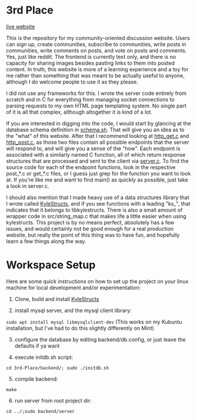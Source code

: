 # 3rd Place
[live website](http://3rd-Place.krgdev.xyz)

This is the repository for my community-oriented discussion website. Users can sign up, create communities, subscribe to communities, write posts in communities, write comments on posts, and vote on posts and comments. Yes, just like reddit. The frontend is currently text only, and there is no capacity for sharing images besides pasting links to them into posted content. In truth, this website is more of a learning experience and a toy for me rather than something that was meant to be actually useful to anyone, although I do welcome people to use it as they please.

I did not use any frameworks for this. I wrote the server code entirely from scratch and in C for everything from managing socket connections to parsing requests to my own HTML page templating system. No single part of it is all that complex, although altogether it is kind of a lot.

If you are interested in digging into the code, I would start by glancing at the database schema definition in [schema.sh](/backend/schema.sh). That will give you an idea as to the "what" of this website. After that I recommend looking at [http_get.c](/backend/src/http_get.c) and [http_post.c](/backend/src/http_post.c), as those two files contain all possible endpoints that the server will respond to, and will give you a sense of the "how". Each endpoint is associated with a similarly named C function, all of which return response structures that are processed and sent to the client via [server.c](/backend/src/server.c). To find the source code for each of the endpoint functions, look in the respective post_\*.c or get_\*.c files, or I guess just grep for the function you want to look at. If you're like me and want to find main() as quickly as possible, just take a look in server.c.

I should also mention that I made heavy use of a data structures library that I wrote called [KyleStructs](http://github.com/krglaws/kylestructs), and if you see functions with a leading "ks_", that indicates that it belongs to libkylestructs. There is also a small amount of wrapper code in src/string_map.c that makes life a little easier when using kylestructs. This project is by no means perfect, absolutely has a few issues, and would certainly not be good enough for a real production website, but really the point of this thing was to have fun, and hopefully learn a few things along the way.


# Workspace Setup
Here are some quick instructions on how to set up the project on your linux machine for local development and/or experimentation:
1. Clone, build and install [KyleStructs](https://github.com/krglaws/kylestructs)

2. install mysql server, and the mysql client library:

`sudo apt install mysql libmysqlclient-dev` (This works on my Kubuntu installation, but I've had to do this slightly differently on Mint)

3. configure the database by editing backend/db.config, or just leave the defaults if ya want

4. execute initdb.sh script:

`cd 3rd-Place/backend/; sudo ./initdb.sh`

5. compile backend:

`make`

6. run server from root project dir:

`cd ../;sudo backend/server`
